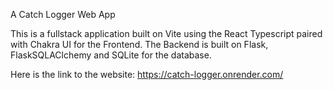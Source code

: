 A Catch Logger Web App

This is a fullstack application built on Vite using the React Typescript paired with Chakra UI for the Frontend. The Backend is built on Flask, FlaskSQLAClchemy and SQLite for the database.

Here is the link to the website: https://catch-logger.onrender.com/
